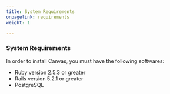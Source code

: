 ```yaml
---
title: System Requirements
onpagelink: requirements
weight: 1

---
```


### **System Requirements**

In order to install Canvas, you must have the following softwares:

- Ruby version 2.5.3 or greater
- Rails version 5.2.1 or greater
- PostgreSQL
 